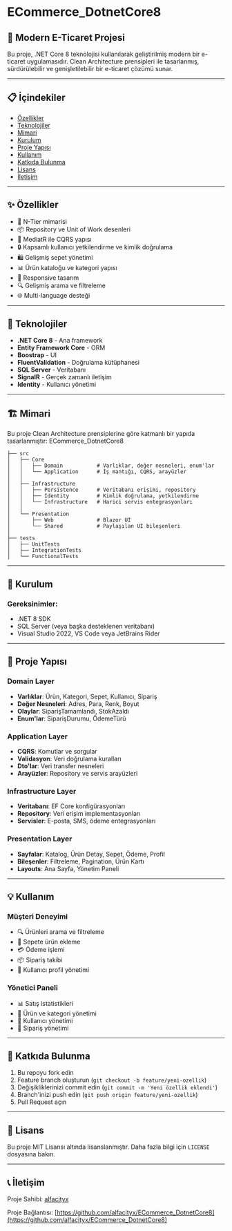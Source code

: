 # ECommerce_DotnetCore8

## 🛒 Modern E-Ticaret Projesi

Bu proje, .NET Core 8 teknolojisi kullanılarak geliştirilmiş modern bir e-ticaret uygulamasıdır. Clean Architecture prensipleri ile tasarlanmış, sürdürülebilir ve genişletilebilir bir e-ticaret çözümü sunar.

---

## 📋 İçindekiler

- [Özellikler](#-özellikler)
- [Teknolojiler](#-teknolojiler)
- [Mimari](#-mimari)
- [Kurulum](#-kurulum)
- [Proje Yapısı](#-proje-yapısı)
- [Kullanım](#-kullanım)
- [Katkıda Bulunma](#-katkıda-bulunma)
- [Lisans](#-lisans)
- [İletişim](#-iletişim)

---

## ✨ Özellikler

- 🔄 N-Tier mimarisi
- 📦 Repository ve Unit of Work desenleri
- 🧩 MediatR ile CQRS yapısı
- 🔒 Kapsamlı kullanıcı yetkilendirme ve kimlik doğrulama
- 🛍️ Gelişmiş sepet yönetimi
- 📊 Ürün kataloğu ve kategori yapısı
- 📱 Responsive tasarım
- 🔍 Gelişmiş arama ve filtreleme
- 🌐 Multi-language desteği

---

## 🔧 Teknolojiler

- **.NET Core 8** - Ana framework
- **Entity Framework Core** - ORM 
- **Boostrap** - UI
- **FluentValidation** - Doğrulama kütüphanesi
- **SQL Server** - Veritabanı
- **SignalR** - Gerçek zamanlı iletişim
- **Identity** - Kullanıcı yönetimi

---

## 🏗 Mimari

Bu proje Clean Architecture prensiplerine göre katmanlı bir yapıda tasarlanmıştır:
ECommerce_DotnetCore8
```
├── src
│   ├── Core
│   │   ├── Domain           # Varlıklar, değer nesneleri, enum'lar
│   │   └── Application      # İş mantığı, CQRS, arayüzler
│   │
│   ├── Infrastructure
│   │   ├── Persistence      # Veritabanı erişimi, repository
│   │   ├── Identity         # Kimlik doğrulama, yetkilendirme
│   │   └── Infrastructure   # Harici servis entegrasyonları
│   │
│   └── Presentation
│       ├── Web              # Blazor UI
│       └── Shared           # Paylaşılan UI bileşenleri
│
├── tests
│   ├── UnitTests
│   ├── IntegrationTests
│   └── FunctionalTests
```
---

## 🚀 Kurulum

### Gereksinimler:

- .NET 8 SDK
- SQL Server (veya başka desteklenen veritabanı)
- Visual Studio 2022, VS Code veya JetBrains Rider

---

## 📁 Proje Yapısı

### Domain Layer

- **Varlıklar**: Ürün, Kategori, Sepet, Kullanıcı, Sipariş
- **Değer Nesneleri**: Adres, Para, Renk, Boyut
- **Olaylar**: SiparişTamamlandı, StokAzaldı
- **Enum'lar**: SiparişDurumu, ÖdemeTürü

### Application Layer

- **CQRS**: Komutlar ve sorgular
- **Validasyon**: Veri doğrulama kuralları
- **Dto'lar**: Veri transfer nesneleri
- **Arayüzler**: Repository ve servis arayüzleri

### Infrastructure Layer

- **Veritabanı**: EF Core konfigürasyonları
- **Repository**: Veri erişim implementasyonları
- **Servisler**: E-posta, SMS, ödeme entegrasyonları

### Presentation Layer

- **Sayfalar**: Katalog, Ürün Detay, Sepet, Ödeme, Profil
- **Bileşenler**: Filtreleme, Pagination, Ürün Kartı
- **Layouts**: Ana Sayfa, Yönetim Paneli

---

## 💡 Kullanım

### Müşteri Deneyimi

- 🔍 Ürünleri arama ve filtreleme
- 🛒 Sepete ürün ekleme
- 💳 Ödeme işlemi
- 📦 Sipariş takibi
- 👤 Kullanıcı profil yönetimi

### Yönetici Paneli

- 📊 Satış istatistikleri
- 📝 Ürün ve kategori yönetimi
- 👥 Kullanıcı yönetimi
- 🚚 Sipariş yönetimi

---

## 👥 Katkıda Bulunma

1. Bu repoyu fork edin
2. Feature branch oluşturun (`git checkout -b feature/yeni-ozellik`)
3. Değişikliklerinizi commit edin (`git commit -m 'Yeni özellik eklendi'`)
4. Branch'inizi push edin (`git push origin feature/yeni-ozellik`)
5. Pull Request açın

---

## 📄 Lisans

Bu proje MIT Lisansı altında lisanslanmıştır. Daha fazla bilgi için `LICENSE` dosyasına bakın.

---

## 📞 İletişim

Proje Sahibi: [alfacityx](https://github.com/alfacityx)

Proje Bağlantısı: [https://github.com/alfacityx/ECommerce_DotnetCore8](https://github.com/alfacityx/ECommerce_DotnetCore8)
